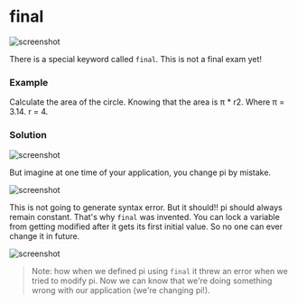 # final


![screenshot](https://lh4.googleusercontent.com/pabB0FDVEHyLDAnMeEUsDc_1JJufwbszy2obEtOAPE8cKGioqZxg3Ln55X0V2SN_WdmO_4t01gN2H2Yn7Uc8HcRbnSsazob3BYgykb7mTNAGfhps19eG-Co7WqWy1DLMUHOoEBfK)


There is a special keyword called `final`. This is not a final exam yet!





### **Example**

Calculate the area of the circle. Knowing that the area is π * r2. Where π = 3.14. r = 4.



###  **Solution**

![screenshot](https://lh3.googleusercontent.com/2gC3btzu8NeBp0ZSDHmdcMLldLG_YuNkYOZaPPSfupNXj_hhsd0ALB-ESs7NxXyPulywiq5YVXjZ14Pj0Zd2VnRAZE-ehqp1BpF7ByxOFEpB2SCbwIJaSaOuO0KPeDL5rwYaHueq)




But imagine at one time of your application, you change pi by mistake. 

![screenshot](https://lh4.googleusercontent.com/7jXE-0ZmSlRtjnkx5dE5geLUxf3I0plm5eQ07e8Sn4LYDB2aOob1NorplDNrF7SzI9VUHQWoFPQXAC2PWCYkiMZJ6MUqgOAkLZZWMGWR3KpbIbUxH78m_2DF-HFEMyA45CTjU263)



This is not going to generate syntax error. But it should!! pi should always remain constant. That's why `final` was invented. You can lock a variable from getting modified after it gets its first initial value. So no one can ever change it in future. 

![screenshot](https://lh3.googleusercontent.com/OlzxSblWZbtUwTpT0bJ7YDQs9BFzdaoOdJS4SZC_a-FwDS2oKb2OchFMOrINevynW6_fgjmH2R0aOOzP8Z38HkNaAkgjdk3R15ZOvSWmYukZbJM879bxTEnRWEJssoivL_RIuPKC)


> Note: how when we defined pi using `final` it threw an error when we tried to modify pi. Now we can know that we're doing something wrong with our application (we're changing pi!).






















